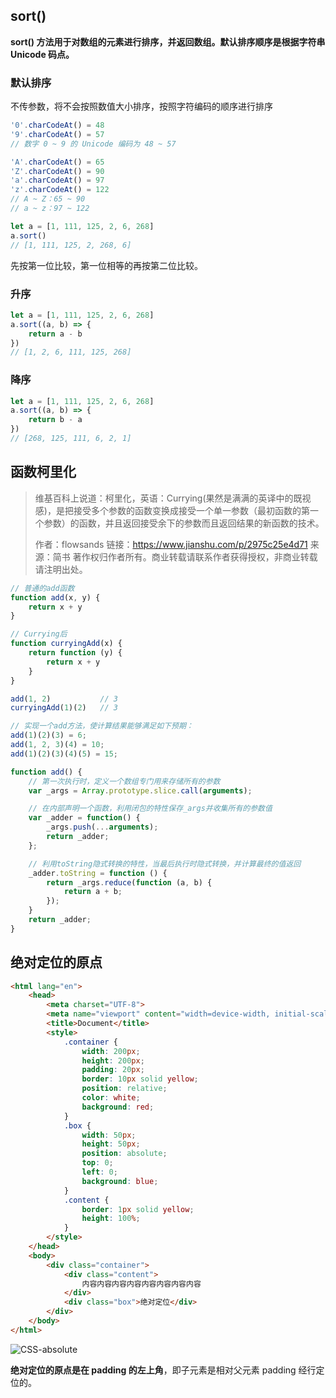 ## sort()

**sort() 方法用于对数组的元素进行排序，并返回数组。默认排序顺序是根据字符串 Unicode 码点。**

### 默认排序

不传参数，将不会按照数值大小排序，按照字符编码的顺序进行排序

```js
'0'.charCodeAt() = 48
'9'.charCodeAt() = 57
// 数字 0 ~ 9 的 Unicode 编码为 48 ~ 57

'A'.charCodeAt() = 65
'Z'.charCodeAt() = 90
'a'.charCodeAt() = 97
'z'.charCodeAt() = 122
// A ~ Z：65 ~ 90
// a ~ z：97 ~ 122
```

```js
let a = [1, 111, 125, 2, 6, 268]
a.sort()
// [1, 111, 125, 2, 268, 6]
```

先按第一位比较，第一位相等的再按第二位比较。

### 升序

```js
let a = [1, 111, 125, 2, 6, 268]
a.sort((a, b) => {
    return a - b
})
// [1, 2, 6, 111, 125, 268]
```

### 降序

```js
let a = [1, 111, 125, 2, 6, 268]
a.sort((a, b) => {
    return b - a
})
// [268, 125, 111, 6, 2, 1]
```

## 函数柯里化

> 维基百科上说道：柯里化，英语：Currying(果然是满满的英译中的既视感)，是把接受多个参数的函数变换成接受一个单一参数（最初函数的第一个参数）的函数，并且返回接受余下的参数而且返回结果的新函数的技术。
> 
> 作者：flowsands
> 链接：https://www.jianshu.com/p/2975c25e4d71
> 来源：简书
> 著作权归作者所有。商业转载请联系作者获得授权，非商业转载请注明出处。

```js
// 普通的add函数
function add(x, y) {
    return x + y
}

// Currying后
function curryingAdd(x) {
    return function (y) {
        return x + y
    }
}

add(1, 2)           // 3
curryingAdd(1)(2)   // 3
```

```js
// 实现一个add方法，使计算结果能够满足如下预期：
add(1)(2)(3) = 6;
add(1, 2, 3)(4) = 10;
add(1)(2)(3)(4)(5) = 15;

function add() {
    // 第一次执行时，定义一个数组专门用来存储所有的参数
    var _args = Array.prototype.slice.call(arguments);

    // 在内部声明一个函数，利用闭包的特性保存_args并收集所有的参数值
    var _adder = function() {
        _args.push(...arguments);
        return _adder;
    };

    // 利用toString隐式转换的特性，当最后执行时隐式转换，并计算最终的值返回
    _adder.toString = function () {
        return _args.reduce(function (a, b) {
            return a + b;
        });
    }
    return _adder;
}
```

## 绝对定位的原点

```html
<html lang="en">
    <head>
        <meta charset="UTF-8">
        <meta name="viewport" content="width=device-width, initial-scale=1.0">
        <title>Document</title>
        <style>
            .container {
                width: 200px;
                height: 200px;
                padding: 20px;
                border: 10px solid yellow;
                position: relative;
                color: white;
                background: red;
            }
            .box {
                width: 50px;
                height: 50px;
                position: absolute;
                top: 0;
                left: 0;
                background: blue;
            }
            .content {
                border: 1px solid yellow;
                height: 100%;
            }
        </style>
    </head>
    <body>
        <div class="container">
            <div class="content">
                内容内容内容内容内容内容内容内容
            </div>
            <div class="box">绝对定位</div>
        </div>
    </body>
</html>
```

![CSS-absolute](https://cloud-images-1255423800.cos.ap-guangzhou.myqcloud.com/CSS-absolute.png)

**绝对定位的原点是在 padding 的左上角**，即子元素是相对父元素 padding 经行定位的。
